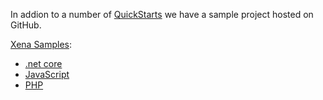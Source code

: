 In addion to a number of [QuickStarts](../OverView.md) we have a sample project hosted on GitHub.

[Xena Samples](https://github.com/EG-BRS/XenaSamples):

- [.net core](https://github.com/EG-BRS/XenaSamples/tree/master/Samples/DotNetCore)
- [JavaScript](https://github.com/EG-BRS/XenaSamples/tree/master/Samples/JavaScript)
- [PHP](https://github.com/EG-BRS/Xena.ExampleApp.PHP)





